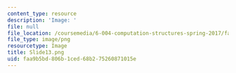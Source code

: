 ```yaml
---
content_type: resource
description: 'Image: '
file: null
file_location: /coursemedia/6-004-computation-structures-spring-2017/faa9b5bd806b1ced68b275260871015e_Slide13.png
file_type: image/png
resourcetype: Image
title: Slide13.png
uid: faa9b5bd-806b-1ced-68b2-75260871015e
---
```

